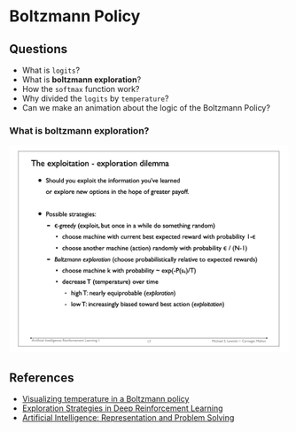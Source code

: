 # Boltzmann Policy

## Questions

- What is `logits`?
- What is **boltzmann exploration**?
- How the `softmax` function work?
- Why divided the `logits` by `temperature`?
- Can we make an animation about the logic of the Boltzmann Policy?

### What is **boltzmann exploration**?

![boltzmann.md](boltzmann-1.png)

## References

- [Visualizing temperature in a Boltzmann policy](https://douglasrizzo.com.br/boltzmann-policy-temperature/)
- [Exploration Strategies in Deep Reinforcement Learning](https://lilianweng.github.io/lil-log/2020/06/07/exploration-strategies-in-deep-reinforcement-learning.html)
- [Artificial Intelligence: Representation and Problem Solving](https://www.cs.cmu.edu/afs/cs/academic/class/15381-s07/www/slides/050107reinforcementLearning1.pdf)